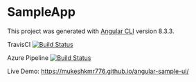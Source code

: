 # SampleApp

This project was generated with [Angular CLI](https://github.com/angular/angular-cli) version 8.3.3.

TravisCI [![Build Status](https://travis-ci.com/mukeshkmr776/angular-sample-ui.svg?branch=master)](https://travis-ci.com/mukeshkmr776/angular-sample-ui)

Azure Pipeline [![Build Status](https://dev.azure.com/mukeshkmr776/sample-project/_apis/build/status/mukeshkmr776.angular-sample-ui?branchName=master)](https://dev.azure.com/mukeshkmr776/sample-project/_build/latest?definitionId=1&branchName=master)

Live Demo: https://mukeshkmr776.github.io/angular-sample-ui/
